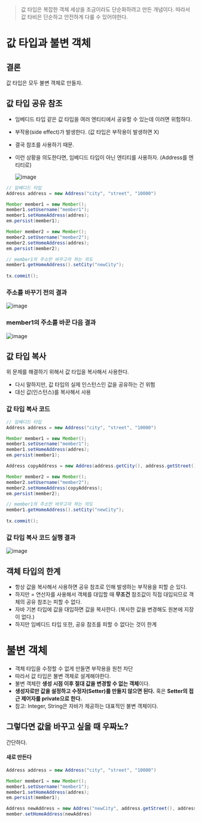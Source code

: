 > 값 타입은 복잡한 객체 세상을 조금이라도 단순화하려고 만든 개념이다. 따라서 값 타비은 단순하고 안전하게 다룰 수 있어야한다.

# 값 타입과 불변 객체

## 결론
값 타입은 모두 불변 객체로 만들자.

## 값 타입 공유 참조

- 임베디드 타입 같은 값 타입을 여러 엔티티에서 공유할 수 있는데 이러면 위험하다.
- 부작용(side effect)가 발생한다. (값 타입은 부작용이 발생하면 X)
- 결국 참조를 사용하기 때문.
- 이런 상황을 의도한다면, 임베디드 타입이 아닌 엔티티를 사용하자. (Address를 엔티티로)

  ![image](https://github.com/user-attachments/assets/a8eb1bd0-d7de-4b29-b516-bda993ee8956)

```java
// 임베디드 타입
Address address = new Address("city", "street", "10000")

Member member1 = new Member();
member1.setUsername("member1");
member1.setHomeAddress(addres);
em.persist(member1);

Member member2 = new Member();
member2.setUsername("member2");
member2.setHomeAddress(addres);
em.persist(member2);

// member1의 주소만 바꾸고자 하는 의도
member1.getHomeAddress().setCity("newCity");
        
tx.commit();

```

### 주소를 바꾸기 전의 결과

![image](https://github.com/user-attachments/assets/767162a2-7785-41ee-afa1-18fad4f3ba02)

### member1의 주소를 바꾼 다음 결과

![image](https://github.com/user-attachments/assets/0fc72c4a-cea8-4e86-952e-4eb2c88005a1)

## 값 타입 복사

위 문제를 해결하기 위해서 값 타입을 복사해서 사용한다.
- 다시 말하지만, 값 타입의 실제 인스턴스인 값을 공유하는 건 위험
- 대신 값(인스턴스)를 복사해서 사용

### 값 타입 복사 코드

```java
// 임베디드 타입
Address address = new Address("city", "street", "10000")

Member member1 = new Member();
member1.setUsername("member1");
member1.setHomeAddress(addres);
em.persist(member1);

Address copyAddress = new Addres(address.getCity(), address.getStreet(), address.getZipcode());

Member member2 = new Member();
member2.setUsername("member2");
member2.setHomeAddress(copyAddress);
em.persist(member2);

// member1의 주소만 바꾸고자 하는 의도
member1.getHomeAddress().setCity("newCity");
        
tx.commit();

```

### 값 타입 복사 코드 실행 결과

![image](https://github.com/user-attachments/assets/4aac8dd0-8be9-4805-b3aa-08182e0795c5)

## 객체 타입의 한계

- 항상 값을 복사해서 사용하면 공유 참조로 인해 발생하는 부작용을 피할 순 있다.
- 하지만 = 연산자를 사용해서 객체를 대입할 때 **무조건** 참조값이 직접 대입되므로 객체의 공유 참조는 피할 수 없다.
- 자바 기본 타입에 값을 대입하면 값을 복사한다. (복사한 값을 변경해도 원본에 지장이 없다.)
- 하지만 임베디드 타입 또한, 공유 참조를 피할 수 없다는 것이 한계

# 불변 객체

- 객체 타입을 수정할 수 없게 만들면 부작용을 원천 차단
- 따라서 값 타입은 불변 객체로 설계해야한다.
- 불변 객체란 **생성 시점 이후 절대 값을 변경할 수 없는 객체**이다.
- **생성자로만 값을 설정하고 수정자(Setter)를 만들지 않으면 된다.** 혹은 **Setter의 접근 제어자를 private으로 한다.**
- 참고: Integer, String은 자바가 제공하는 대표적인 불변 객체이다.

## 그렇다면 값을 바꾸고 싶을 때 우짜노?

간단하다.   
#### **새로 만든다**

```java
Address address = new Address("city", "street", "10000")

Member member1 = new Member();
member1.setUsername("member1");
member1.setHomeAddress(addres);
em.persist(member1);

Address newAddress = new Addres("newCity", address.getStreet(), address.getZipcode());
member.setHomeAddress(newAddres)
```